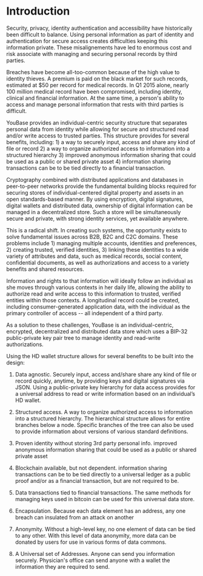 # Introduction

Security, privacy, identity authentication and accessibility have historically been difficult to balance. Using personal information as part of identity and authentication for secure access creates difficulties keeping this information private. These misalignements have led to enormous cost and risk associate with managing and securing personal records by third parties. 

Breaches have become all-too-common because of the high value to identity thieves. A premium is paid on the black market for such records, estimated at $50 per record for medical records. In Q1 2015 alone, nearly 100 million medical record have been compromised, including identity, clinical and financial information. At the same time, a person's ability to access and manage personal information that rests with third parties is difficult.

YouBase provides an individual-centric security structure that separates personal data from identity while allowing for secure and structured read and/or write access to trusted parties. This structure provides for several benefits, including: 1) a way to securely input, access and share any kind of file or record 2) a way to organize authorized access to information into a structured hierarchy 3) improved anonymous information sharing that could be used as a public or shared private asset 4) information sharing transactions can be to be tied directly to a financial transaction.

Cryptography combined with distributed applications and databases in peer-to-peer networks provide the fundamental building blocks required for securing stores of individual-centered digital property and assets in an open standards-based manner. By using encryption, digital signatures, digital wallets and distributed data, ownership of digital information can be managed in a decentralized store. Such a store will be simultaneously secure and private, with strong identity services, yet available anywhere. 

This is a radical shift. In creating such systems, the opportunity exists to solve fundamental issues across B2B, B2C and C2C domains. These problems include 1) managing multiple accounts, identities and preferences, 2) creating trusted, verified identities, 3) linking these identities to a wide variety of attributes and data, such as medical records, social content, confidential documents, as well as authorizations and access to a variety benefits and shared resources. 

Information and rights to that information will ideally follow an individual as she moves through various contexts in her daily life, allowing the ability to authorize read and write access to this information to trusted, verified entities within those contexts. A longitudinal record could be created, including consumer-generated application data, with the individual as the primary controller of access -- all independent of a third party.

As a solution to these challenges, YouBase is an individual-centric, encrypted, decentralized and distributed data store which uses a BIP-32 public-private key pair tree to manage identity and read-write authorizations.

Using the HD wallet structure allows for several benefits to be built into the design:

1) Data agnostic. Securely input, access and/share share any kind of file or record quickly, anytime, by providing keys and digital signatures via JSON.  Using a public-private key hierarchy for data access provides for a universal address to read or write information based on an individual’s HD wallet. 


2) Structured access. A way to organize authorized access to information into a structured hierarchy. The hierarchical structure allows for entire branches below a node. Specific branches of the tree can also be used to provide information about versions of various standard definitions.

3) Proven identity without storing 3rd party personal info. improved anonymous information sharing that could be used as a public or shared private asset 

4) Blockchain available, but not dependent. information sharing transactions can be to be tied directly to a universal ledger as a public proof and/or as a financial transaction, but are not required to be.

5) Data transactions tied to financial transactions. The same methods for managing keys used in bitcoin can be used for this universal data store.

6) Encapsulation. Because each data element has an address, any one breach can insulated from an attack on another

7) Anonymity. Without a high-level key, no one element of data can be tied to any other. With this level of data anonymity, more data can be donated by users for use in various forms of data commons.

8) A Universal set of Addresses. Anyone can send you information securely. Physician's office can send anyone with a wallet the information they are required to send.

